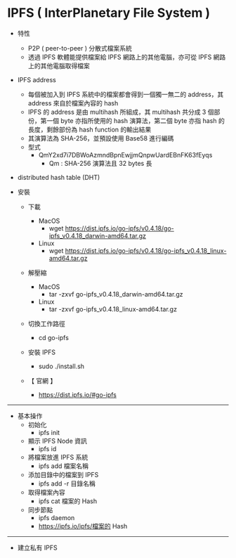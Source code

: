 # IPFS ( InterPlanetary File System )

* 特性
  * P2P ( peer-to-peer ) 分散式檔案系統
  * 透過 IPFS 軟體能提供檔案給 IPFS 網路上的其他電腦，亦可從 IPFS 網路上的其他電腦取得檔案

* IPFS address
  * 每個被加入到 IPFS 系統中的檔案都會得到一個獨一無二的 address，其 address 來自於檔案內容的 hash
  * IPFS 的 address 是由 multihash 所組成，其 multihash 共分成 3 個部份，第一個 byte 亦指所使用的 hash 演算法，第二個 byte 亦指 hash 的長度，剩餘部份為 hash function 的輸出結果
  * 其演算法為 SHA-256，並預設使用 Base58 進行編碼
  * 型式
    * QmY2xd7i7DBWoAzmndBpnEwjjmQnpwUardEBnFK63fEyqs
      * Qm : SHA-256 演算法且 32 bytes 長
      
* distributed hash table (DHT)

* 安裝
  * 下載
    * MacOS 
      * wget https://dist.ipfs.io/go-ipfs/v0.4.18/go-ipfs_v0.4.18_darwin-amd64.tar.gz
    * Linux
      * wget https://dist.ipfs.io/go-ipfs/v0.4.18/go-ipfs_v0.4.18_linux-amd64.tar.gz    
  * 解壓縮
    * MacOS
      * tar -zxvf go-ipfs_v0.4.18_darwin-amd64.tar.gz
    * Linux
      * tar -zxvf go-ipfs_v0.4.18_linux-amd64.tar.gz
  * 切換工作路徑
    * cd go-ipfs
  * 安裝 IPFS
    * sudo ./install.sh
   
  * 【 官網 】 
    * https://dist.ipfs.io/#go-ipfs

---

* 基本操作
  * 初始化
    * ipfs init
  * 顯示 IPFS Node 資訊
    * ipfs id
  * 將檔案放進 IPFS 系統
    * ipfs add 檔案名稱 
  * 添加目錄中的檔案到 IPFS
    * ipfs add -r 目錄名稱
  * 取得檔案內容
    * ipfs cat 檔案的 Hash
  * 同步節點
    * ipfs daemon
    * https://ipfs.io/ipfs/檔案的 Hash

---

* 建立私有 IPFS
